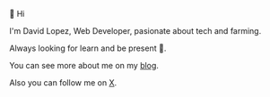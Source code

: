 👋 Hi

I'm David Lopez, Web Developer, pasionate about tech and farming.

Always looking for learn and be present 🙏.

You can see more about me on my [blog](https://dleo.github.io/).

Also you can follow me on [X](https://twitter.com/dleolopez).

<!--
**dleo/dleo** is a ✨ _special_ ✨ repository because its `README.md` (this file) appears on your GitHub profile.

Here are some ideas to get you started:

- 🔭 I’m currently working on ...
- 🌱 I’m currently learning ...
- 👯 I’m looking to collaborate on ...
- 🤔 I’m looking for help with ...
- 💬 Ask me about ...
- 📫 How to reach me: ...
- 😄 Pronouns: ...
- ⚡ Fun fact: ...
-->

